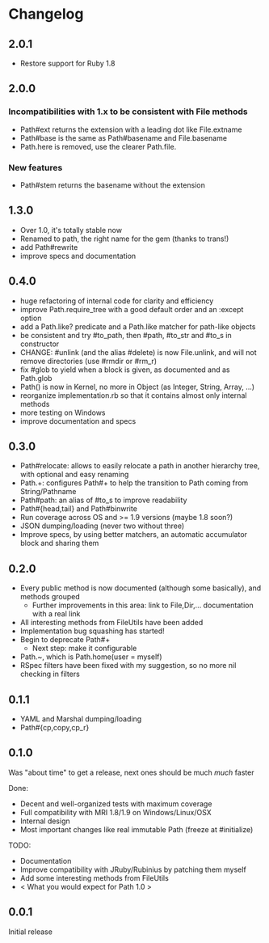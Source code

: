 # Changelog

## 2.0.1

* Restore support for Ruby 1.8

## 2.0.0

### Incompatibilities with 1.x to be consistent with File methods

* Path#ext returns the extension with a leading dot like File.extname
* Path#base is the same as Path#basename and File.basename
* Path.here is removed, use the clearer Path.file.

### New features

* Path#stem returns the basename without the extension

## 1.3.0

* Over 1.0, it's totally stable now
* Renamed to path, the right name for the gem (thanks to trans!)
* add Path#rewrite
* improve specs and documentation

## 0.4.0

* huge refactoring of internal code for clarity and efficiency
* improve Path.require_tree with a good default order and an :except option
* add a Path.like? predicate and a Path.like matcher for path-like objects
* be consistent and try #to_path, then #path, #to_str and #to_s in constructor
* CHANGE: #unlink (and the alias #delete) is now File.unlink,
  and will not remove directories (use #rmdir or #rm_r)
* fix #glob to yield when a block is given, as documented and as Path.glob
* Path() is now in Kernel, no more in Object (as Integer, String, Array, ...)
* reorganize implementation.rb so that it contains almost only internal methods
* more testing on Windows
* improve documentation and specs

## 0.3.0

* Path#relocate: allows to easily relocate a path
  in another hierarchy tree, with optional and easy renaming
* Path.+: configures Path#+ to help the transition to Path coming from String/Pathname
* Path#path: an alias of #to_s to improve readability
* Path#{head,tail} and Path#binwrite
* Run coverage across OS and >= 1.9 versions (maybe 1.8 soon?)
* JSON dumping/loading (never two without three)
* Improve specs, by using better matchers, an automatic accumulator block and sharing them

## 0.2.0

* Every public method is now documented (although some basically), and methods grouped
  - Further improvements in this area: link to File,Dir,... documentation with a real link
* All interesting methods from FileUtils have been added
* Implementation bug squashing has started!
* Begin to deprecate Path#+
  - Next step: make it configurable
* Path.~, which is Path.home(user = myself)
* RSpec filters have been fixed with my suggestion, so no more nil checking in filters

## 0.1.1

* YAML and Marshal dumping/loading
* Path#{cp,copy,cp_r}

## 0.1.0

Was "about time" to get a release, next ones should be much *much* faster

Done:

* Decent and well-organized tests with maximum coverage
* Full compatibility with MRI 1.8/1.9 on Windows/Linux/OSX
* Internal design
* Most important changes like real immutable Path (freeze at #initialize)

TODO:

* Documentation
* Improve compatibility with JRuby/Rubinius by patching them myself
* Add some interesting methods from FileUtils
* < What you would expect for Path 1.0 >

## 0.0.1

Initial release
